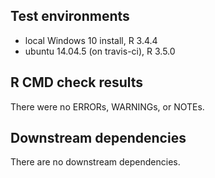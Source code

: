 ## Test environments
* local Windows 10 install, R 3.4.4
* ubuntu 14.04.5 (on travis-ci), R 3.5.0

## R CMD check results
There were no ERRORs, WARNINGs, or NOTEs.

## Downstream dependencies
There are no downstream dependencies.
